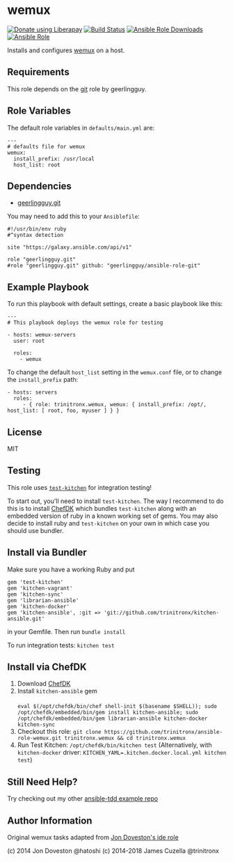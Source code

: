 wemux
=====
<noscript><a href="https://liberapay.com/trinitronx/donate"><img alt="Donate using Liberapay" src="https://liberapay.com/assets/widgets/donate.svg"></a></noscript>
[![Build Status](http://img.shields.io/travis/trinitronx/ansible-role-wemux.svg)](https://travis-ci.org/trinitronx/ansible-role-wemux)
[![Ansible Role Downloads](https://img.shields.io/ansible/role/d/23571.svg)](https://galaxy.ansible.com/trinitronx/wemux/)
[![Ansible Role](https://img.shields.io/ansible/role/23571.svg)](https://galaxy.ansible.com/trinitronx/wemux/)

Installs and configures [wemux][1] on a host.

Requirements
------------

This role depends on the [git][2] role by geerlingguy.

Role Variables
--------------

The default role variables in `defaults/main.yml` are:

    ---
    # defaults file for wemux
    wemux:
      install_prefix: /usr/local
      host_list: root


Dependencies
------------

 - [geerlingguy.git][2]

You may need to add this to your `Ansiblefile`:

    #!/usr/bin/env ruby
    #^syntax detection
    
    site "https://galaxy.ansible.com/api/v1"
    
    role "geerlingguy.git"
    #role "geerlingguy.git" github: "geerlingguy/ansible-role-git"


Example Playbook
----------------

To run this playbook with default settings, create a basic playbook like this:

    ---
    # This playbook deploys the wemux role for testing
    
    - hosts: wemux-servers
      user: root
    
      roles:
        - wemux


To change the default `host_list` setting in the `wemux.conf` file, or to change the `install_prefix` path:

    - hosts: servers
      roles:
         - { role: trinitronx.wemux, wemux: { install_prefix: /opt/, host_list: [ root, foo, myuser ] } }

License
-------

MIT

Testing
-------

This role uses [`test-kitchen`][3] for integration testing!

To start out, you'll need to install `test-kitchen`.  The way I recommend to do this is to install [ChefDK][4]
which bundles `test-kitchen` along with an embedded version of ruby in a known working set of gems.  You may
also decide to install ruby and `test-kitchen` on your own in which case you should use bundler.

Install via Bundler
-------------------

Make sure you have a working Ruby and put

    gem 'test-kitchen'
    gem 'kitchen-vagrant'
    gem 'kitchen-sync'
    gem 'librarian-ansible'
    gem 'kitchen-docker'
    gem 'kitchen-ansible', :git => 'git://github.com/trinitronx/kitchen-ansible.git'

in your Gemfile.  Then run `bundle install`

To run integration tests: `kitchen test`

Install via ChefDK
------------------

 1. Download [ChefDK][4]
 2. Install `kitchen-ansible` gem<br/><br/>`eval $(/opt/chefdk/bin/chef shell-init $(basename $SHELL)); sudo /opt/chefdk/embedded/bin/gem install kitchen-ansible; sudo /opt/chefdk/embedded/bin/gem librarian-ansible kitchen-docker kitchen-sync`
 3. Checkout this role: `git clone https://github.com/trinitronx/ansible-role-wemux.git trinitronx.wemux && cd trinitronx.wemux`<br/>
 4. Run Test Kitchen: `/opt/chefdk/bin/kitchen test`  (Alternatively, with `kitchen-docker` driver: `KITCHEN_YAML=.kitchen.docker.local.yml kitchen test`)

Still Need Help?
----------------

Try checking out my other [ansible-tdd example repo][6]

Author Information
------------------

Original wemux tasks adapted from [Jon Doveston's ide role][7]

(c) 2014 Jon Doveston @hatoshi
(c) 2014-2018 James Cuzella @trinitronx

[1]: https://github.com/zolrath/wemux
[2]: https://github.com/geerlingguy/ansible-role-git
[3]: https://github.com/test-kitchen/test-kitchen
[4]: https://downloads.getchef.com/chef-dk
[5]: https://github.com/trinitronx/kitchen-ansible
[6]: https://github.com/trinitronx/ansible-tdd
[7]: https://github.com/hatoishi/ansible-dev/blob/master/ide/tasks/wemux.yml
